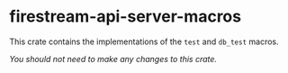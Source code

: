 # firestream-api-server-macros

This crate contains the implementations of the `test` and `db_test` macros.

_You should not need to make any changes to this crate._
